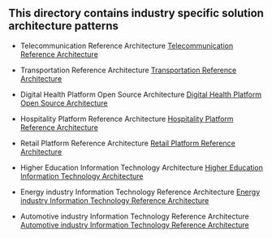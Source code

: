 ## This directory contains industry specific solution architecture patterns

- Telecommunication Reference Architecture
[Telecommunication Reference Architecture](Telecommunication-reference-architecture-pattern.md)

- Transportation Reference Architecture
[Transportation Reference Architecture](Effective-ground-transportation-architecture-pattern.md)

- Digital Health Platform Open Source Architecture
[Digital Health Platform Open Source Architecture](Digital-Health-Platform-Open-Source-Architecture.md)

- Hospitality Platform Reference Architecture
[Hospitality Platform Reference Architecture](Hospitality-Platform-Reference-Architecture-WSO2.md)

- Retail Platform Reference Architecture
[Retail Platform Reference Architecture](future-retail-a-business-and-technical-architecture.md)

- Higher Education Information Technology Architecture [Higher Education Information Technology Architecture](Higher-Education-Information-Technology-Architecture.md)

- Energy industry Information Technology Reference Architecture [Energy industry Information Technology Reference Architecture](Energy-Information-Technology-Reference-Architecture.md)

- Automotive industry Information Technology Reference Architecture [Automotive industry Information Technology Reference Architecture](Automotive-Industry-Information-Technology-Reference-Architecture.md)

